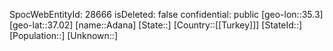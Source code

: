 ﻿---
location: [37.02,35.3]
type: City
tags:
- geo/City

---
SpocWebEntityId: 28666
isDeleted: false
confidential: public
[geo-lon::35.3]
[geo-lat::37.02]
[name::Adana]
[State::]
[Country::[[Turkey]]]
[StateId::]
[Population::]
[Unknown::]

